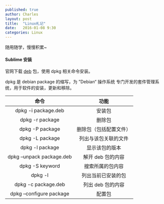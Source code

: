 ```yaml
---
published: true
author: Charles
layout: post
title:  "Linux札记"
date:   2016-01-08 9:30
categories: Linux
---
```

随用随学，慢慢积累~

#### Sublime 安装
官网下载 [deb][1] 包，使用 dpkg 相关命令安装。

dpkg 是 debian package 的缩写，为 ”Debian“ 操作系统 专门开发的套件管理系统，用于软件的安装，更新和移除。

|           命令           |          功能          |
|:------------------------:|:----------------------:|
|    dpkg -i package.deb   |         安装包         |
|      dpkg -r package     |         删除包         |
|      dpkg -P package     | 删除包（包括配置文件） |
|      dpkg -L package     |  列出与该包关联的文件  |
|      dpkg -l package     |     显示该包的版本     |
| dpkg –unpack package.deb |    解开 deb 包的内容   |
|      dpkg -S keyword     |    搜索所属的包内容    |
|          dpkg -l         |   列出当前已安装的包   |
|    dpkg -c package.deb   |    列出 deb 包的内容   |
|  dpkg –configure package |         配置包         |




  [1]: https://www.sublimetext.com/3
